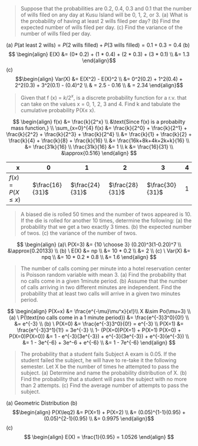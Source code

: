 >Suppose that the probabilities are 0.2, 0.4, 0.3 and 0.1 that the number of wills filed on any day at Kusu Island will be 0, 1, 2, or 3. 
>(a) What is the probability of having at least 2 wills filed per day?
>(b) Find the expected number of wills filed per day.
>(c) Find the variance of the number of wills filed per day.

(a) $P(\text{at least 2 wills}) = P(\text{2 wills filled}) + P(\text{3 wills filled}) = 0.1 + 0.3 = 0.4$
(b) $$ \begin{align} 
E(X) &= (0* 0.2) + (1 * 0.4) + (2 * 0.3) + (3 * 0.1) \\ 
&= 1.3
\end{align}$$
(c) $$\begin{align}
Var(X) &= E(X^2) - E(X)^2 \\
&= 0^2(0.2) + 1^2(0.4) + 2^2(0.3) + 3^2(0.1) - (0.4)^2 \\ &
= 2.5 - 0.16 \\ &
= 2.34
\end{align}$$
>Given that f (x) = $k/2^x$, is a discrete probability function for a r.v. that can take on the values
x = 0, 1, 2, 3 and 4. Find k and tabulate the cumulative probability P(X≤ x).

$$
\begin{align}
f(x) &= \frac{k}{2^x} \\
&\text{Since f(x) is a probabilty mass function,} \\
\sum_{x=0}^{4} f(x) &= \frac{k}{2^0} + \frac{k}{2^1} + \frac{k}{2^2} + \frac{k}{2^3} + \frac{k}{2^4} \\
&= \frac{k}{1} + \frac{k}{2} + \frac{k}{4} + \frac{k}{8} + \frac{k}{16} \\
&= \frac{16k+8k+4k+2k+k}{16} \\
&= \frac{31k}{16} \\
\frac{31k}{16} &= 1 \\
k &= \frac{16}{31} \\
&\approx{0.516}
\end{align}
$$

| x                  | 0               | 1               | 2               | 3               | 4   |
| ------------------ | --------------- | --------------- | --------------- | --------------- | --- |
| $f(x)=P(X\leq{x})$ | $\frac{16}{31}$ | $\frac{24}{31}$ | $\frac{28}{31}$ | $\frac{30}{31}$ | $1$ |
>A biased die is rolled 50 times and the number of twos appeared is 10. If the die is rolled for
another 10 times, determine the following:
(a) the probability that we get a two exactly 3 times.
(b) the expected number of twos.
(c) the variance of the number of twos.

$$
\begin{align}
(a)\
P(X=3) &= {10 \choose 3} (0.20)^3(1-0.20)^7 \\
&\approx{0.20133} \\
(b) \
E(X) &= np \\
&= 10 * 0.2 \\
&= 2 \\
(c) \
Var(X) &= npq \\
&= 10 * 0.2 * 0.8 \\
&= 1.6
\end{align}
$$
>The number of calls coming per minute into a hotel reservation center is Poisson random
variable with mean 3.
(a) Find the probability that no calls come in a given 1minute period.
(b) Assume that the number of calls arriving in two different minutes are independent.
Find the probability that at least two calls will arrive in a given two minutes period.

$$
\begin{align}
P(X=x) &= \frac{e^{-\mu}\mu^x}{x!}\\
X &\sim Po(\mu=3) \\
(a) \
P(\text{no calls come in a 1 minute period}) &= \frac{e^{-3}3^0}{0!} \\
&= e^{-3} \\
(b) \
P(X=0) &=  \frac{e^{-3}3^0}{0!} = e^{-3} \\
P(X=1) &=  \frac{e^{-3}3^1}{1!} = 3e^{-3} \\
 1- (P(X=0)P(X=1) + P(X=1) P(X=0) + P(X=0)P(X=0)) &= 1 - e^{-3}(3e^{-3}) + e^{-3}(3e^{-3})  + e^{-3}(e^{-3}) \\
 &= 1 - 3e^{-6} + 3e^-6 + e^{-6} \\
 &= 1 - 7e^{-6} 
\end{align}
$$

>The probability that a student fails Subject A exam is 0.05. If the student failed the subject, he will have to re-take it the following semester. Let X be the number of times he attempted to pass the subject.
(a) Determine and name the probability distribution of X.
(b) Find the probability that a student will pass the subject with no more than 2 attempts.
(c) Find the average number of attempts to pass the subject.

(a) Geometric Distribution
(b) $$\begin{align}
P(X\leq2) &= P(X=1) + P(X=2) \\
&= (0.05)^{1-1}(0.95) + (0.05)^{2-1}(0.95) \\
&= 0.9975
\end{align}$$
(c) $$
\begin{align}
E(X) = \frac{1}{0.95} = 1.0526
\end{align}
$$